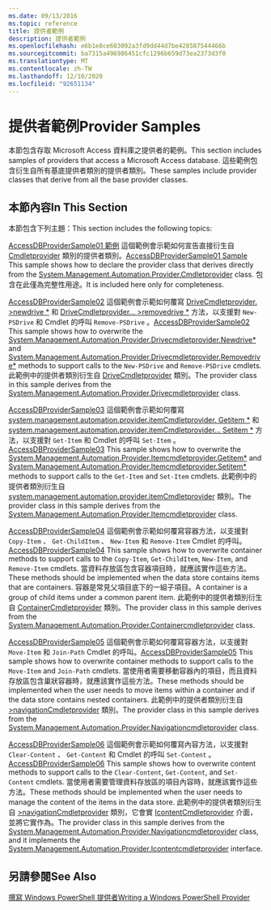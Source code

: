```yaml
---
ms.date: 09/13/2016
ms.topic: reference
title: 提供者範例
description: 提供者範例
ms.openlocfilehash: e6b1e8ce603092a3fd9dd44d7be428587544466b
ms.sourcegitcommit: ba7315a496986451cfc1296b659d73ea2373d3f0
ms.translationtype: MT
ms.contentlocale: zh-TW
ms.lasthandoff: 12/10/2020
ms.locfileid: "92651134"
---
```

# <a name="provider-samples"></a><span data-ttu-id="b65f7-103">提供者範例</span><span class="sxs-lookup"><span data-stu-id="b65f7-103">Provider Samples</span></span>

<span data-ttu-id="b65f7-104">本節包含存取 Microsoft Access 資料庫之提供者的範例。</span><span class="sxs-lookup"><span data-stu-id="b65f7-104">This section includes samples of providers that access a Microsoft Access database.</span></span> <span data-ttu-id="b65f7-105">這些範例包含衍生自所有基底提供者類別的提供者類別。</span><span class="sxs-lookup"><span data-stu-id="b65f7-105">These samples include provider classes that derive from all the base provider classes.</span></span>

## <a name="in-this-section"></a><span data-ttu-id="b65f7-106">本節內容</span><span class="sxs-lookup"><span data-stu-id="b65f7-106">In This Section</span></span>

<span data-ttu-id="b65f7-107">本節包含下列主題：</span><span class="sxs-lookup"><span data-stu-id="b65f7-107">This section includes the following topics:</span></span>

<span data-ttu-id="b65f7-108">[AccessDBProviderSample01 範例](./accessdbprovidersample01.md) 這個範例會示範如何宣告直接衍生自 [Cmdletprovider](/dotnet/api/System.Management.Automation.Provider.CmdletProvider) 類別的提供者類別。</span><span class="sxs-lookup"><span data-stu-id="b65f7-108">[AccessDBProviderSample01 Sample](./accessdbprovidersample01.md) This sample shows how to declare the provider class that derives directly from the [System.Management.Automation.Provider.Cmdletprovider](/dotnet/api/System.Management.Automation.Provider.CmdletProvider) class.</span></span> <span data-ttu-id="b65f7-109">包含在此僅為完整性用途。</span><span class="sxs-lookup"><span data-stu-id="b65f7-109">It is included here only for completeness.</span></span>

<span data-ttu-id="b65f7-110">[AccessDBProviderSample02](./accessdbprovidersample02.md) 這個範例會示範如何覆寫 [DriveCmdletprovider. >newdrive \*](/dotnet/api/System.Management.Automation.Provider.DriveCmdletProvider.NewDrive) 和 [DriveCmdletprovider... >removedrive \*](/dotnet/api/System.Management.Automation.Provider.DriveCmdletProvider.RemoveDrive) 方法，以支援對 `New-PSDrive` 和 Cmdlet 的呼叫 `Remove-PSDrive` 。</span><span class="sxs-lookup"><span data-stu-id="b65f7-110">[AccessDBProviderSample02](./accessdbprovidersample02.md) This sample shows how to overwrite the [System.Management.Automation.Provider.Drivecmdletprovider.Newdrive\*](/dotnet/api/System.Management.Automation.Provider.DriveCmdletProvider.NewDrive) and [System.Management.Automation.Provider.Drivecmdletprovider.Removedrive\*](/dotnet/api/System.Management.Automation.Provider.DriveCmdletProvider.RemoveDrive) methods to support calls to the `New-PSDrive` and `Remove-PSDrive` cmdlets.</span></span> <span data-ttu-id="b65f7-111">此範例中的提供者類別衍生自 [DriveCmdletprovider](/dotnet/api/System.Management.Automation.Provider.DriveCmdletProvider) 類別。</span><span class="sxs-lookup"><span data-stu-id="b65f7-111">The provider class in this sample derives from the [System.Management.Automation.Provider.Drivecmdletprovider](/dotnet/api/System.Management.Automation.Provider.DriveCmdletProvider) class.</span></span>

<span data-ttu-id="b65f7-112">[AccessDBProviderSample03](./accessdbprovidersample03.md) 這個範例會示範如何覆寫 [system.management.automation.provider.itemCmdletprovider. Getitem \*](/dotnet/api/System.Management.Automation.Provider.ItemCmdletProvider.GetItem) 和 [system.management.automation.provider.itemCmdletprovider... Setitem \*](/dotnet/api/System.Management.Automation.Provider.ItemCmdletProvider.SetItem) 方法，以支援對 `Get-Item` 和 Cmdlet 的呼叫 `Set-Item` 。</span><span class="sxs-lookup"><span data-stu-id="b65f7-112">[AccessDBProviderSample03](./accessdbprovidersample03.md) This sample shows how to overwrite the [System.Management.Automation.Provider.Itemcmdletprovider.Getitem\*](/dotnet/api/System.Management.Automation.Provider.ItemCmdletProvider.GetItem) and [System.Management.Automation.Provider.Itemcmdletprovider.Setitem\*](/dotnet/api/System.Management.Automation.Provider.ItemCmdletProvider.SetItem) methods to support calls to the `Get-Item` and `Set-Item` cmdlets.</span></span> <span data-ttu-id="b65f7-113">此範例中的提供者類別衍生自 [system.management.automation.provider.itemCmdletprovider](/dotnet/api/System.Management.Automation.Provider.ItemCmdletProvider) 類別。</span><span class="sxs-lookup"><span data-stu-id="b65f7-113">The provider class in this sample derives from the [System.Management.Automation.Provider.Itemcmdletprovider](/dotnet/api/System.Management.Automation.Provider.ItemCmdletProvider) class.</span></span>

<span data-ttu-id="b65f7-114">[AccessDBProviderSample04](./accessdbprovidersample04.md) 這個範例會示範如何覆寫容器方法，以支援對 `Copy-Item` 、 `Get-ChildItem` 、 `New-Item` 和 `Remove-Item` Cmdlet 的呼叫。</span><span class="sxs-lookup"><span data-stu-id="b65f7-114">[AccessDBProviderSample04](./accessdbprovidersample04.md) This sample shows how to overwrite container methods to support calls to the `Copy-Item`, `Get-ChildItem`, `New-Item`, and `Remove-Item` cmdlets.</span></span> <span data-ttu-id="b65f7-115">當資料存放區包含容器項目時，就應該實作這些方法。</span><span class="sxs-lookup"><span data-stu-id="b65f7-115">These methods should be implemented when the data store contains items that are containers.</span></span> <span data-ttu-id="b65f7-116">容器是常見父項目底下的一組子項目。</span><span class="sxs-lookup"><span data-stu-id="b65f7-116">A container is a group of child items under a common parent item.</span></span> <span data-ttu-id="b65f7-117">此範例中的提供者類別衍生自 [ContainerCmdletprovider](/dotnet/api/System.Management.Automation.Provider.ContainerCmdletProvider) 類別。</span><span class="sxs-lookup"><span data-stu-id="b65f7-117">The provider class in this sample derives from the [System.Management.Automation.Provider.Containercmdletprovider](/dotnet/api/System.Management.Automation.Provider.ContainerCmdletProvider) class.</span></span>

<span data-ttu-id="b65f7-118">[AccessDBProviderSample05](./accessdbprovidersample05.md) 這個範例會示範如何覆寫容器方法，以支援對 `Move-Item` 和 `Join-Path` Cmdlet 的呼叫。</span><span class="sxs-lookup"><span data-stu-id="b65f7-118">[AccessDBProviderSample05](./accessdbprovidersample05.md) This sample shows how to overwrite container methods to support calls to the `Move-Item` and `Join-Path` cmdlets.</span></span> <span data-ttu-id="b65f7-119">當使用者需要移動容器內的項目，而且資料存放區包含巢狀容器時，就應該實作這些方法。</span><span class="sxs-lookup"><span data-stu-id="b65f7-119">These methods should be implemented when the user needs to move items within a container and if the data store contains nested containers.</span></span> <span data-ttu-id="b65f7-120">此範例中的提供者類別衍生自 [>navigationCmdletprovider](/dotnet/api/System.Management.Automation.Provider.NavigationCmdletProvider) 類別。</span><span class="sxs-lookup"><span data-stu-id="b65f7-120">The provider class in this sample derives from the [System.Management.Automation.Provider.Navigationcmdletprovider](/dotnet/api/System.Management.Automation.Provider.NavigationCmdletProvider) class.</span></span>

<span data-ttu-id="b65f7-121">[AccessDBProviderSample06](./accessdbprovidersample06.md) 這個範例會示範如何覆寫內容方法，以支援對 `Clear-Content` 、 `Get-Content` 和 Cmdlet 的呼叫 `Set-Content` 。</span><span class="sxs-lookup"><span data-stu-id="b65f7-121">[AccessDBProviderSample06](./accessdbprovidersample06.md) This sample shows how to overwrite content methods to support calls to the `Clear-Content`, `Get-Content`, and `Set-Content` cmdlets.</span></span> <span data-ttu-id="b65f7-122">當使用者需要管理資料存放區的項目內容時，就應該實作這些方法。</span><span class="sxs-lookup"><span data-stu-id="b65f7-122">These methods should be implemented when the user needs to manage the content of the items in the data store.</span></span> <span data-ttu-id="b65f7-123">此範例中的提供者類別衍生自 [>navigationCmdletprovider](/dotnet/api/System.Management.Automation.Provider.NavigationCmdletProvider) 類別，它會實 [IcontentCmdletprovider](/dotnet/api/System.Management.Automation.Provider.IContentCmdletProvider) 介面，並將它實作為。</span><span class="sxs-lookup"><span data-stu-id="b65f7-123">The provider class in this sample derives from the [System.Management.Automation.Provider.Navigationcmdletprovider](/dotnet/api/System.Management.Automation.Provider.NavigationCmdletProvider) class, and it implements the [System.Management.Automation.Provider.Icontentcmdletprovider](/dotnet/api/System.Management.Automation.Provider.IContentCmdletProvider) interface.</span></span>

## <a name="see-also"></a><span data-ttu-id="b65f7-124">另請參閱</span><span class="sxs-lookup"><span data-stu-id="b65f7-124">See Also</span></span>

[<span data-ttu-id="b65f7-125">撰寫 Windows PowerShell 提供者</span><span class="sxs-lookup"><span data-stu-id="b65f7-125">Writing a Windows PowerShell Provider</span></span>](./writing-a-windows-powershell-provider.md)
